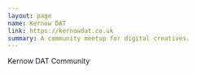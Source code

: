 ```yaml
---
layout: page
name: Kernow DAT
link: https://kernowdat.co.uk
summary: A community meetup for digital creatives.
---
```

Kernow DAT Community
